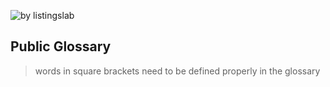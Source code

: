 ![by listingslab](https://listingslab.com/public/png/byListingslab.png)

## Public Glossary

> words in square brackets need to be defined properly in the glossary

